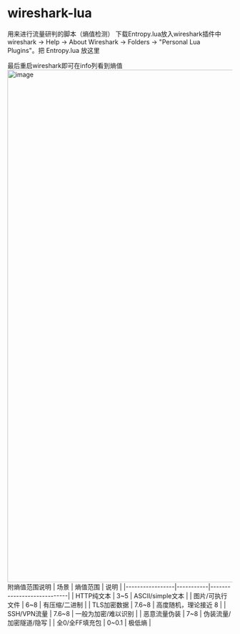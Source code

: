 # wireshark-lua
用来进行流量研判的脚本（熵值检测）
下载Entropy.lua放入wireshark插件中
wireshark → Help → About Wireshark → Folders → "Personal Lua Plugins"。把 Entropy.lua 放这里

最后重启wireshark即可在info列看到熵值
<img width="1770" height="1147" alt="image" src="https://github.com/user-attachments/assets/b5c3c785-01e7-41be-b380-15f95c9c5054" />
附熵值范围说明
| 场景            | 熵值范围  | 说明                       |
|-----------------|-----------|----------------------------|
| HTTP纯文本      | 3~5       | ASCII/simple文本           |
| 图片/可执行文件 | 6~8       | 有压缩/二进制              |
| TLS加密数据     | 7.6~8     | 高度随机，理论接近 8       |
| SSH/VPN流量     | 7.6~8     | 一般为加密/难以识别        |
| 恶意流量伪装    | 7~8       | 伪装流量/加密隧道/隐写     |
| 全0/全FF填充包  | 0~0.1     | 极低熵                     |
